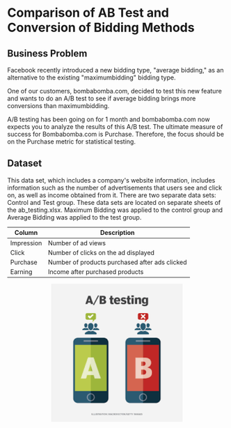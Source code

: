 # Comparison of AB Test and Conversion of Bidding Methods

## Business Problem

Facebook recently introduced a new bidding type, "average bidding," as an alternative to the existing "maximumbidding" bidding type.

One of our customers, bombabomba.com, decided to test this new feature and wants to do an A/B test to see if average bidding brings more conversions than maximumbidding.

A/B testing has been going on for 1 month and bombabomba.com now expects you to analyze the results of this A/B test. The ultimate measure of success for Bombabomba.com is Purchase. Therefore, the focus should be on the Purchase metric for statistical testing.

## Dataset

This data set, which includes a company's website information, includes information such as the number of advertisements that users see and click on, as well as income obtained from it. There are two separate data sets: Control and Test group. These data sets are located on separate sheets of the ab_testing.xlsx. Maximum Bidding was applied to the control group and Average Bidding was applied to the test group.

| Column     | Description                                    |
|------------|------------------------------------------------|
| Impression | Number of ad views                             |
| Click      | Number of clicks on the ad displayed           |
| Purchase   | Number of products purchased after ads clicked | 
| Earning    | Income after purchased products                | 

<p align="center" width="100%">
    <img width="60%" src="AB_testing.png">
</p>
